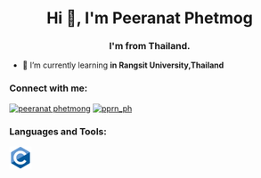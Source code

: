 <h1 align="center">Hi 👋, I'm Peeranat Phetmog</h1>
<h3 align="center">I'm from Thailand.</h3>

- 🌱 I’m currently learning **in Rangsit University,Thailand**

<h3 align="left">Connect with me:</h3>
<p align="left">
<a href="https://fb.com/peeranat phetmong" target="blank"><img align="center" src="https://raw.githubusercontent.com/rahuldkjain/github-profile-readme-generator/master/src/images/icons/Social/facebook.svg" alt="peeranat phetmong" height="30" width="40" /></a>
<a href="https://instagram.com/pprn_ph" target="blank"><img align="center" src="https://raw.githubusercontent.com/rahuldkjain/github-profile-readme-generator/master/src/images/icons/Social/instagram.svg" alt="pprn_ph" height="30" width="40" /></a>
</p>

<h3 align="left">Languages and Tools:</h3>
<p align="left"> <a href="https://www.cprogramming.com/" target="_blank" rel="noreferrer"> <img src="https://raw.githubusercontent.com/devicons/devicon/master/icons/c/c-original.svg" alt="c" width="40" height="40"/> </a> </p>
